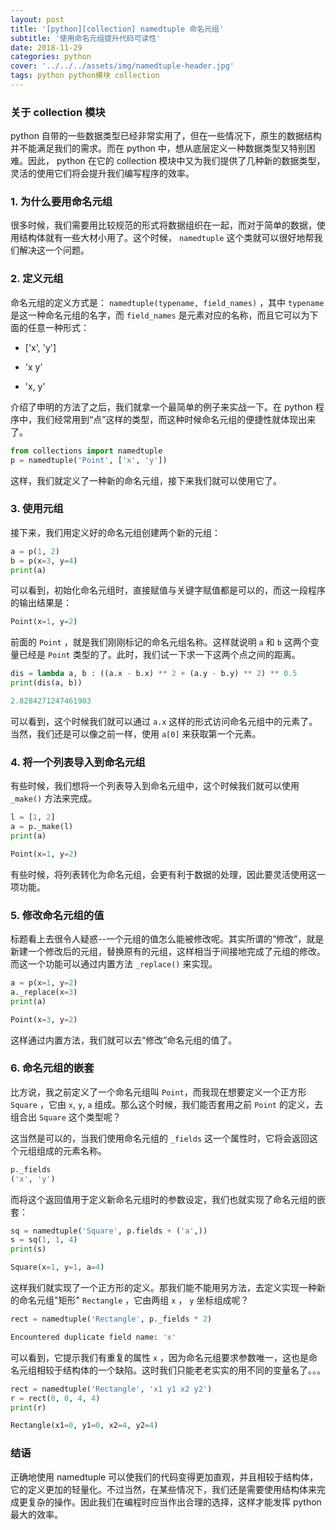 ```yaml
---
layout: post
title: '[python][collection] namedtuple 命名元组'
subtitle: '使用命名元组提升代码可读性'
date: 2018-11-29
categories: python
cover: '../../../assets/img/namedtuple-header.jpg'
tags: python python模块 collection
---
```


### 关于 collection 模块

python 自带的一些数据类型已经非常实用了，但在一些情况下，原生的数据结构并不能满足我们的需求。而在 python 中，想从底层定义一种数据类型又特别困难。因此， python 在它的 collection 模块中又为我们提供了几种新的数据类型，灵活的使用它们将会提升我们编写程序的效率。

### 1. 为什么要用命名元组

很多时候，我们需要用比较规范的形式将数据组织在一起，而对于简单的数据，使用结构体就有一些大材小用了。这个时候， `namedtuple` 这个类就可以很好地帮我们解决这一个问题。

### 2. 定义元组

命名元组的定义方式是： `namedtuple(typename, field_names)` ，其中 `typename` 是这一种命名元组的名字，而 `field_names` 是元素对应的名称，而且它可以为下面的任意一种形式：

-   ['x', 'y']

-   'x y'

-   'x, y'

介绍了申明的方法了之后，我们就拿一个最简单的例子来实战一下。在 python 程序中，我们经常用到“点”这样的类型，而这种时候命名元组的便捷性就体现出来了。

```python
from collections import namedtuple
p = namedtuple('Point', ['x', 'y'])
```

这样，我们就定义了一种新的命名元组，接下来我们就可以使用它了。

### 3. 使用元组

接下来，我们用定义好的命名元组创建两个新的元组：

```python
a = p(1, 2)
b = p(x=3, y=4)
print(a)
```

可以看到，初始化命名元组时，直接赋值与关键字赋值都是可以的，而这一段程序的输出结果是：

```python
Point(x=1, y=2)
```

前面的 `Point` ，就是我们刚刚标记的命名元组名称。这样就说明 `a` 和 `b` 这两个变量已经是 `Point` 类型的了。此时，我们试一下求一下这两个点之间的距离。

```python
dis = lambda a, b : ((a.x - b.x) ** 2 + (a.y - b.y) ** 2) ** 0.5
print(dis(a, b))
```

```python
2.8284271247461903
```

可以看到，这个时候我们就可以通过 `a.x` 这样的形式访问命名元组中的元素了。当然，我们还是可以像之前一样，使用 `a[0]` 来获取第一个元素。

### 4. 将一个列表导入到命名元组

有些时候，我们想将一个列表导入到命名元组中，这个时候我们就可以使用 `_make()` 方法来完成。

```python
l = [1, 2]
a = p._make(l)
print(a)
```

```python
Point(x=1, y=2)
```

有些时候，将列表转化为命名元组，会更有利于数据的处理，因此要灵活使用这一项功能。

### 5. 修改命名元组的值

标题看上去很令人疑惑--一个元组的值怎么能被修改呢。其实所谓的“修改”，就是新建一个修改后的元组，替换原有的元组，这样相当于间接地完成了元组的修改。而这一个功能可以通过内置方法 `_replace()` 来实现。

```python
a = p(x=1, y=2)
a._replace(x=3)
print(a)
```

```python
Point(x=3, y=2)
```

这样通过内置方法，我们就可以去“修改”命名元组的值了。

### 6. 命名元组的嵌套

比方说，我之前定义了一个命名元组叫 `Point`，而我现在想要定义一个正方形 `Square` ，它由 `x`, `y`, `a` 组成。那么这个时候，我们能否套用之前 `Point` 的定义，去组合出 `Square` 这个类型呢？

这当然是可以的，当我们使用命名元组的 `_fields` 这一个属性时，它将会返回这个元组组成的元素名称。

```python
p._fields
('x', 'y')
```

而将这个返回值用于定义新命名元组时的参数设定，我们也就实现了命名元组的嵌套：

```python
sq = namedtuple('Square', p.fields + ('a',))
s = sq(1, 1, 4)
print(s)
```

```python
Square(x=1, y=1, a=4)
```

这样我们就实现了一个正方形的定义。那我们能不能用另方法，去定义实现一种新的命名元组"矩形" `Rectangle` ，它由两组 `x` ， `y` 坐标组成呢？

```python
rect = namedtuple('Rectangle', p._fields * 2)
```

```bash
Encountered duplicate field name: 'x'
```

可以看到，它提示我们有重复的属性 `x` ，因为命名元组要求参数唯一，这也是命名元组相较于结构体的一个缺陷。这时我们只能老老实实的用不同的变量名了。。。

```python
rect = namedtuple('Rectangle', 'x1 y1 x2 y2')
r = rect(0, 0, 4, 4)
print(r)
```

```python
Rectangle(x1=0, y1=0, x2=4, y2=4)
```

### 结语

正确地使用 namedtuple 可以使我们的代码变得更加直观，并且相较于结构体，它的定义更加的轻量化。不过当然，在某些情况下，我们还是需要使用结构体来完成更复杂的操作。因此我们在编程时应当作出合理的选择，这样才能发挥 python 最大的效率。
